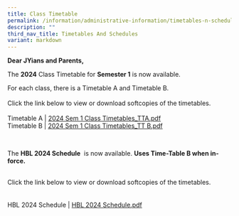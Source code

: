 ```yaml
---
title: Class Timetable
permalink: /information/administrative-information/timetables-n-schedules/class-timetable/
description: ""
third_nav_title: Timetables And Schedules
variant: markdown
---
```

<p><strong>Dear JYians and Parents,</strong></p>
<p>The&nbsp;<strong>2024</strong>&nbsp;Class Timetable for&nbsp;<strong>Semester 1</strong>&nbsp;is now available.</p>
<p>For each class, there is a Timetable A and Timetable B.<br><br>Click the link below to view or download softcopies of the timetables.<br><br>Timetable A | <a href="https://drive.google.com/file/d/18AsiI5Jkd80rPjD5jhh1B8kYIx9sbyW7/view?usp=sharing">2024 Sem 1 Class Timetables_TTA.pdf</a><br>Timetable B |&nbsp;<a href="https://drive.google.com/file/d/1kPNNHgFF2B-xv0c9yvmQRHIV2yNa_Y9C/view?usp=sharing">2024 Sem 1 Class Timetables_TT B.pdf</a></p><br>




<p><strong></strong></p>
<p>The&nbsp;<strong>HBL 2024 Schedule</strong>&nbsp;<strong></strong>&nbsp;is now available.&nbsp;<strong>Uses Time-Table B when in-force.</strong></p><br>Click the link below to view or download softcopies of the timetables.<br><br><br>HBL 2024 Schedule | <a href="https://drive.google.com/file/d/1ct4zrzrDtb7PiH3WvY0uCsWieU3iShhB/view?usp=drive_link">HBL 2024 Schedule.pdf</a><br><p></p>



	
